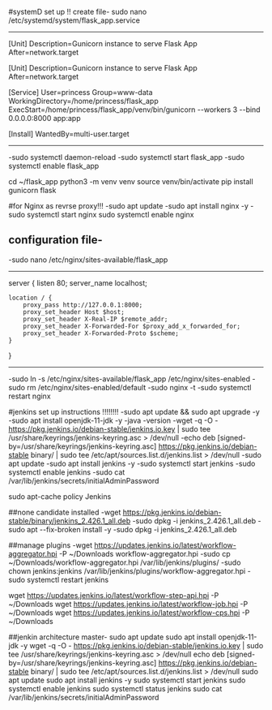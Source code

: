#systemD set up !!
create file-  sudo nano /etc/systemd/system/flask_app.service
***
[Unit]
Description=Gunicorn instance to serve Flask App
After=network.target

[Unit]
Description=Gunicorn instance to serve Flask App
After=network.target

[Service]
User=princess
Group=www-data
WorkingDirectory=/home/princess/flask_app
ExecStart=/home/princess/flask_app/venv/bin/gunicorn --workers 3 --bind 0.0.0.0:8000 app:app

[Install]
WantedBy=multi-user.target
***

-sudo systemctl daemon-reload
-sudo systemctl start flask_app
-sudo systemctl enable flask_app<!--refusing action stop disable and create a fresh file-->
<!--for no file-->
cd ~/flask_app
python3 -m venv venv
source venv/bin/activate
pip install gunicorn flask


#for Nginx as revrse proxy!!!
-sudo apt update
-sudo apt install nginx -y
-sudo systemctl start nginx
sudo systemctl enable nginx
## configuration file-
-sudo nano /etc/nginx/sites-available/flask_app
****
server {
    listen 80;
    server_name localhost;

    location / {
        proxy_pass http://127.0.0.1:8000;
        proxy_set_header Host $host;
        proxy_set_header X-Real-IP $remote_addr;
        proxy_set_header X-Forwarded-For $proxy_add_x_forwarded_for;
        proxy_set_header X-Forwarded-Proto $scheme;
    }
}
****

-sudo ln -s /etc/nginx/sites-available/flask_app /etc/nginx/sites-enabled
-sudo rm /etc/nginx/sites-enabled/default
-sudo nginx -t
-sudo systemctl restart nginx

#jenkins set up instructions !!!!!!!!
-sudo apt update && sudo apt upgrade -y
-sudo apt install openjdk-11-jdk -y
-java -version
-wget -q -O - https://pkg.jenkins.io/debian-stable/jenkins.io.key | sudo tee /usr/share/keyrings/jenkins-keyring.asc > /dev/null
-echo deb [signed-by=/usr/share/keyrings/jenkins-keyring.asc] https://pkg.jenkins.io/debian-stable binary/ | sudo tee /etc/apt/sources.list.d/jenkins.list > /dev/null
-sudo apt update
-sudo apt install jenkins -y
-sudo systemctl start jenkins
-sudo systemctl enable jenkins
-sudo cat /var/lib/jenkins/secrets/initialAdminPassword
<!-- no installation candidate-->
sudo apt-cache policy Jenkins 

##none candidate installed
-wget https://pkg.jenkins.io/debian-stable/binary/jenkins_2.426.1_all.deb
-sudo dpkg -i jenkins_2.426.1_all.deb
-sudo apt --fix-broken install -y
-sudo dpkg -i jenkins_2.426.1_all.deb

##manage plugins<!--manually installing pipeline plugin -->
-wget https://updates.jenkins.io/latest/workflow-aggregator.hpi -P ~/Downloads
workflow-aggregator.hpi 
-sudo cp ~/Downloads/workflow-aggregator.hpi /var/lib/jenkins/plugins/
-sudo chown jenkins:jenkins /var/lib/jenkins/plugins/workflow-aggregator.hpi
-sudo systemctl restart jenkins
<!--additional depnedencies-->
wget https://updates.jenkins.io/latest/workflow-step-api.hpi -P ~/Downloads
wget https://updates.jenkins.io/latest/workflow-job.hpi -P ~/Downloads
wget https://updates.jenkins.io/latest/workflow-cps.hpi -P ~/Downloads
<!--reinstalling jenkins and select plugins while reinstalling helps to download pipeline plugin-->
##jenkin architecture
master- 
sudo apt update
sudo apt install openjdk-11-jdk -y
wget -q -O - https://pkg.jenkins.io/debian-stable/jenkins.io.key | sudo tee /usr/share/keyrings/jenkins-keyring.asc > /dev/null
echo deb [signed-by=/usr/share/keyrings/jenkins-keyring.asc] https://pkg.jenkins.io/debian-stable binary/ | sudo tee /etc/apt/sources.list.d/jenkins.list > /dev/null
sudo apt update
sudo apt install jenkins -y
sudo systemctl start jenkins
sudo systemctl enable jenkins
sudo systemctl status jenkins
sudo cat /var/lib/jenkins/secrets/initialAdminPassword










